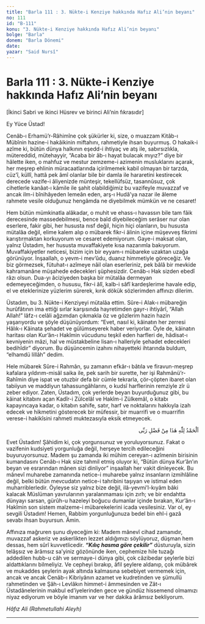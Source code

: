 ```yaml
---
title: "Barla 111 : 3. Nükte-i Kenziye hakkında Hafız Ali’nin beyanı"
no: 111
id: "B-111"
konu: "3. Nükte-i Kenziye hakkında Hafız Ali’nin beyanı"
bolge: "Barla"
donem: "Barla Dönemi"
date: 
yazar: "Said Nursî"
---
```


# Barla 111 : 3. Nükte-i Kenziye hakkında Hafız Ali’nin beyanı

<p class="takdim">[İkinci Sabri ve ikinci Hüsrev ve birinci Ali’nin fıkrasıdır]</p>

Ey Yüce Üstad!

Cenâb-ı Erhamü’r-Râhimîne çok şükürler ki, size, o muazzam Kitâb-ı Mübînin hazine-i hakâikinin miftahını, rahmetiyle ihsan buyurmuş. O hakaik-i azîme ki, bütün dünya halkının eşedd-i ihtiyaç ve atş ile, sabırsızlıkla, mütereddid, mütehayyir, “Acaba bir âb-ı hayat bulacak mıyız?” diye bir hâlette iken, o mahfuz ve mestur zemzeme-i azimenin musluklarını açarak, her meşrep ehlinin müracaatlarında içirilmemek kabil olmayan bir tarzda, cüz’î, küllî, hattâ pek âmî olanlar bile bir damla ile hararetini kestirecek derecede vazife-i âliyenizde münteşir, tekellüfsüz, tasannûsuz, çok cihetlerle kanâat-ı kâmile ile şahit olabildiğimiz bu vazifeyle muvazzaf ve ancak ilm-i bînihâyeden lemeân eden, arş-ı Hudâ'ya nazar ile âleme rahmete vesile olduğunuz hengâmda ne diyebilmek mümkün ve ne cesaret!

Hem bütün mümkinatla alâkadar, o muhit ve ehass-ı havassın bile tam fâik derecesinde massedebilmesi, bence baîd diyebileceğim serâser nur olan eserlere, fakir gibi, her hususta nısf değil, hiçin hiçi olanların, bu hususta mütalâa değil, elime kalem alıp o mübarek fikr-i âlinin içine müşevveş fikrimi karıştırmaktan korkuyorum ve cesaret edemiyorum. Gaye-i maksat olan, yalnız Üstadım, her hususta muvaffakiyete kısa nazarımla bakıyorum. Muvaffakiyetler neticesi, bizim için bir eyyam-ı mübareke uzaktan uzağa görünüyor. İnşaallah, o yevm-i mev’ûdu, duanız himmetiyle göreceğiz. Ve biz görmezsek, fütuhat-ı azîmeye nâil olan eserleriniz, pek bâlâ bir mevkide kahramanâne müşahede edecekleri şüphesizdir. Cenâb-ı Hak sizden ebedî râzı olsun. Dua-yı âciziyeden başka bir mütalâa dermeyan edemeyeceğimden, o hususu, fikr-i âlî, kalb-i sâfî kardeşlerime havale edip, el ve eteklerinize yüzlerim sürerek, kırık dökük sözlerimden affınızı dilerim.

Üstadım, bu 3. Nükte-i Kenziyeyi mütalâa ettim. Sûre-i Alak-ı mübareğin hurûfâtının ima ettiği sırlar karşısında hayretimden gayr-ı ihtiyârî, “Allah Allah!” lâfz-ı celâli ağzımdan çıkmakla öz ve gözlerim hazin hazin yaşarıyordu ve şöyle düşünüyordum: “Evet, nasıl ki, kâinatın her zerresi Hâlık-ı Kâinata şehadet ve gülümseyerek haber veriyorlar. Öyle de, kâinatın haritası olan Kur’ân-ı Hakîmin vücudunu teşkil eden harfleri de, hâdisat-ı kevniyenin mâzi, hal ve müstakbeline lisan-ı halleriyle şehadet edecekleri bedihîdir” diyorum. Bu düşüncemin izahını nihayetteki ihtarında buldum, “elhamdü lillâh” dedim.

Hele mübarek Sûre-i Rahmân, şu zamanın efkâr-ı bâtıla ve firavun-meşrep kafalara yıldırım-misâl saika ile, pek sarih bir surette, her işi Rahmânü’r-Rahîmin diye ispat ve otuzbir defa bir cümle tekrarla, çör-çöpten ibaret olan tabiiyun ve maddiyun tahassungâhlarını, o kudsî harflerinin remziyle zîr ü zeber ediyor. Zaten, Üstadım, çok yerlerde beyan buyurduğunuz gibi, bu kâinat kitabını açan Kadîr-i Zülcelâl ve Hakîm-i Zülkemâl, o kitabı kapayıncaya kadar, o kitabın sahife, satır, harf ve noktalarını hakkıyla izah edecek ve hikmetini gösterecek bir müfessir, bir muarrifi ve o muarrifin verese-i hakikîsini rahmeti muktezasıyla eksik etmeyecek.

<p class="arabic" dir="rtl" title="Meal: “Elhamdulillah, bu Rabbimin bir fazlıdır.”">اَلْحَمْدُ لِلّٰهِ هٰذَا مِنْ فَضْلِ رَبِّى</p>

Evet Üstadım! Şâhidim ki, çok yorgunsunuz ve yoruluyorsunuz. Fakat o vazifenin kudsiyeti yorgunluğa değil, herşeye tercih edileceğini buyuruyorsunuz. Madem şu zamanda iki mühim cereyan-ı azîmenin birisinin kumandasını Cenâb-ı Hak size tahmil etmiş oluyor ki, “Bütün dünya Kur’ân’ın beyan ve esrarından mânen sizi dinliyor” inşaallah her vakit dinleyecek. Bu mânevî muharebe zamanında netice-i muharebe yalnız insanların izmihlâline değil, belki bütün mevcudatın netice-i tahribini taşıyan ve istimal eden muharriblerledir. Öyleyse siz yalnız bize değil, ilâ-yevmi’l-kıyâm bâki kalacak Müslüman yavrularının yaralanmaması için zırh; ve bir endahtta dünyayı sarsan, gürûh-u hazeleyi boğucu dumanlar içinde bırakan, Kur’ân-ı Hakîmin son sistem malzeme-i mübarekelerini icada vesilesiniz. Var ol, ey sevgili Üstadım! Hemen, Rabbim yorgunluğunuza bedel bin ehl-i gazâ sevabı ihsan buyursun. Âmin.

Affınıza mağruren şunu diyeceğim ki: Madem mânevî cihad zamanıdır, muvazzaf askeriz ve askerlikten lezzet aldığımızı söylüyoruz, düşman hem dessas, hem sûrî kuvvetlicedir. ***“Kılıç hasma göre çekilir”*** düsturuyla, sizin telâşsız ve ârâmsız sa’yiniz gözönünde iken, cephemize hile tuzağı addedilen hubb-u câh ve sermaye-i dünya gibi, çok câzibedar şeylerle bizi aldattıklarını bilmeliyiz. Ve cepheyi bırakıp, âfil şeylere aldanıp, çok mübârek ve mukaddes şeylerin ayak altında kalmasına sebebiyet vermemek için, ancak ve ancak Cenâb-ı Kibriyânın azamet ve kudretinden ve şümullü rahmetinden ve Şâh-ı Levlâkın himmet-i âmmesinden ve Zât-ı Üstadânelerinin makbul ed’iyelerinden gece ve gündüz hissemend olmamızı niyaz ediyorum ve böyle imanım var ve her dakika ârâmsız bekliyorum.

*Hâfız Ali*
*(Rahmetullahi Aleyh)*

***
